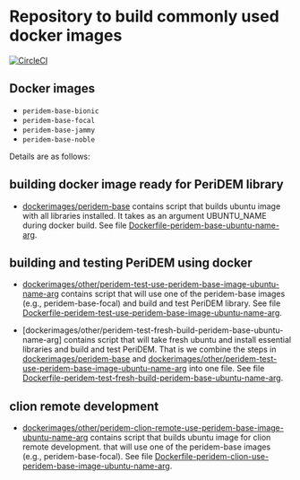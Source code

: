 # Repository to build commonly used docker images 

[![CircleCI](https://circleci.com/gh/prashjha/dockerimages.svg?style=shield)](https://circleci.com/gh/prashjha/dockerimages)


## Docker images
- `peridem-base-bionic`
- `peridem-base-focal`
- `peridem-base-jammy`
- `peridem-base-noble`


Details are as follows:

## building docker image ready for PeriDEM library
- [dockerimages/peridem-base](https://github.com/prashjha/dockerimages/tree/main/peridem-base) contains script that builds ubuntu image with all libraries installed. It takes as an argument UBUNTU_NAME during docker build. See file [Dockerfile-peridem-base-ubuntu-name-arg](https://github.com/prashjha/dockerimages/blob/main/peridem-base/Dockerfile-peridem-base-ubuntu-name-arg).

## building and testing PeriDEM using docker
- [dockerimages/other/peridem-test-use-peridem-base-image-ubuntu-name-arg](https://github.com/prashjha/dockerimages/tree/main/other/peridem-test-use-peridem-base-image-ubuntu-name-arg) contains script that will use one of the peridem-base images (e.g., peridem-base-focal) and build and test PeriDEM library. See file [Dockerfile-peridem-test-use-peridem-base-image-ubuntu-name-arg](https://github.com/prashjha/dockerimages/blob/main/other/peridem-test-use-peridem-base-image-ubuntu-name-arg/Dockerfile-peridem-test-use-peridem-base-image-ubuntu-name-arg).


- [dockerimages/other/peridem-test-fresh-build-peridem-base-ubuntu-name-arg] contains script that will take fresh ubuntu and install essential libraries and build and test PeriDEM. That is we combine the steps in [dockerimages/peridem-base](https://github.com/prashjha/dockerimages/tree/main/peridem-base) and [dockerimages/other/peridem-test-use-peridem-base-image-ubuntu-name-arg](https://github.com/prashjha/dockerimages/tree/main/other/peridem-test-use-peridem-base-image-ubuntu-name-arg) into one file. See file [Dockerfile-peridem-test-fresh-build-peridem-base-ubuntu-name-arg](https://github.com/prashjha/dockerimages/blob/main/other/peridem-test-fresh-build-peridem-base-ubuntu-name-arg/Dockerfile-peridem-test-fresh-build-peridem-base-ubuntu-name-arg).

## clion remote development

- [dockerimages/other/peridem-clion-remote-use-peridem-base-image-ubuntu-name-arg](https://github.com/prashjha/dockerimages/tree/main/other/peridem-clion-remote-use-peridem-base-image-ubuntu-name-arg) contains script that builds ubuntu image for clion remote development. that will use one of the peridem-base images (e.g., peridem-base-focal). See file [Dockerfile-peridem-clion-use-peridem-base-image-ubuntu-name-arg](https://github.com/prashjha/dockerimages/blob/main/other/peridem-clion-remote-use-peridem-base-image-ubuntu-name-arg/Dockerfile-peridem-clion-use-peridem-base-image-ubuntu-name-arg).

